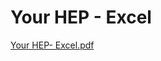 # Your HEP - Excel

[Your HEP- Excel.pdf](Your%20HEP%20-%20Excel%2013e7b957bb314e589ff9baafceabc42d/Your_HEP-_Excel.pdf)